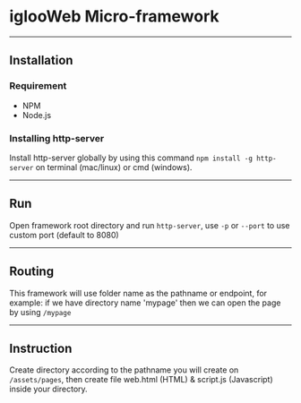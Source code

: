 # iglooWeb Micro-framework

---

## Installation

### Requirement
- NPM
- Node.js

### Installing http-server
Install http-server globally by using this command `npm install -g http-server` on terminal (mac/linux) or cmd (windows). 

---

## Run
Open framework root directory and run `http-server`, use `-p` or `--port` to use custom port (default to 8080)

---

## Routing
This framework will use folder name as the pathname or endpoint, for example: if we have directory name 'mypage' then we can open the page by using `/mypage`

---

## Instruction
Create directory according to the pathname you will create on `/assets/pages`, then create file web.html (HTML) & script.js (Javascript) inside your directory.